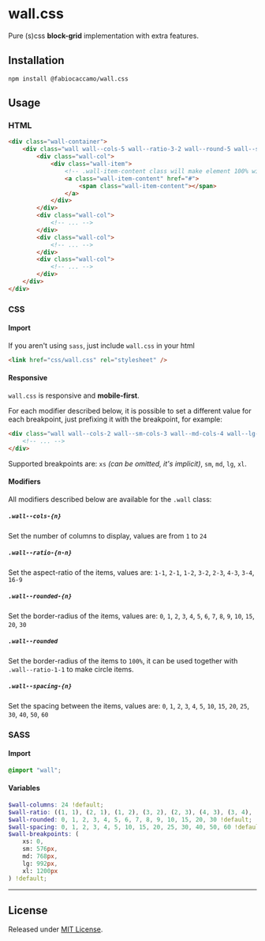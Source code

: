 # wall.css
Pure (s)css **block-grid** implementation with extra features.

## Installation
`npm install @fabiocaccamo/wall.css`

## Usage

### HTML
```html
<div class="wall-container">
    <div class="wall wall--cols-5 wall--ratio-3-2 wall--round-5 wall--spacing-5">
        <div class="wall-col">
            <div class="wall-item">
                <!-- .wall-item-content class will make element 100% width/height of .wall-item -->
                <a class="wall-item-content" href="#">
                    <span class="wall-item-content"></span>
                </a>
            </div>
        </div>
        <div class="wall-col">
            <!-- ... -->
        </div>
        <div class="wall-col">
            <!-- ... -->
        </div>
        <div class="wall-col">
            <!-- ... -->
        </div>
    </div>
</div>
```

### CSS

#### Import
If you aren't using `sass`, just include `wall.css` in your html
```html
<link href="css/wall.css" rel="stylesheet" />
```

#### Responsive
`wall.css` is responsive and **mobile-first**.

For each modifier described below, it is possible to set a different value for each breakpoint, just prefixing it with the breakpoint, for example:

```html
<div class="wall wall--cols-2 wall--sm-cols-3 wall--md-cols-4 wall--lg-cols-5 wall--xl-cols-6">
    <!-- ... -->
</div>
```

Supported breakpoints are: `xs` *(can be omitted, it's implicit)*, `sm`, `md`, `lg`, `xl`.

#### Modifiers
All modifiers described below are available for the `.wall` class:

##### `.wall--cols-{n}`
Set the number of columns to display, values are from `1` to `24`

##### `.wall--ratio-{n-n}`
Set the aspect-ratio of the items, values are: `1-1`, `2-1`, `1-2`, `3-2`, `2-3`, `4-3`, `3-4`, `16-9`

##### `.wall--rounded-{n}`
Set the border-radius of the items, values are: `0`, `1`, `2`, `3`, `4`, `5`, `6`, `7`, `8`, `9`, `10`, `15`, `20`, `30`

##### `.wall--rounded`
Set the border-radius of the items to `100%`, it can be used together with `.wall--ratio-1-1` to make circle items.

##### `.wall--spacing-{n}`
Set the spacing between the items, values are: `0`, `1`, `2`, `3`, `4`, `5`, `10`, `15`, `20`, `25`, `30`, `40`, `50`, `60`

### SASS

#### Import
```scss
@import "wall";
```

#### Variables
```scss
$wall-columns: 24 !default;
$wall-ratio: ((1, 1), (2, 1), (1, 2), (3, 2), (2, 3), (4, 3), (3, 4), (16, 9)) !default;
$wall-rounded: 0, 1, 2, 3, 4, 5, 6, 7, 8, 9, 10, 15, 20, 30 !default;
$wall-spacing: 0, 1, 2, 3, 4, 5, 10, 15, 20, 25, 30, 40, 50, 60 !default;
$wall-breakpoints: (
    xs: 0,
    sm: 576px,
    md: 768px,
    lg: 992px,
    xl: 1200px
) !default;
```

---

## License
Released under [MIT License](LICENSE.txt).
